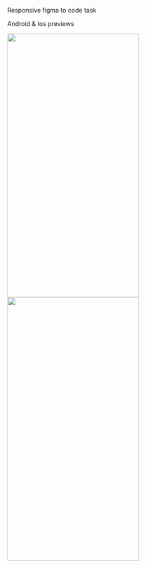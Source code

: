 Responsive figma to code task

Android & Ios previews

<img src="https://github.com/user-attachments/assets/830d00de-559a-4a68-8fc8-9fe91d058b18" data-canonical-src="https://github.com/user-attachments/assets/830d00de-559a-4a68-8fc8-9fe91d058b18" width="300" height="600" />                <img src="https://github.com/user-attachments/assets/eb212dec-cbd2-4158-9191-6faf782020c1" data-canonical-src="https://github.com/user-attachments/assets/eb212dec-cbd2-4158-9191-6faf782020c1" width="300" height="600" />
